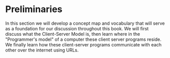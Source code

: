 # Preliminaries

In this section we will develop a concept map and vocabulary that will
serve as a foundation for our discussion throughout this book. We will
first discuss what the Client-Server Model is, then learn where in the
"Programmer's model" of a computer these client server programs reside.
We finally learn how these client-server programs communicate with each
other over the internet using URLs.
